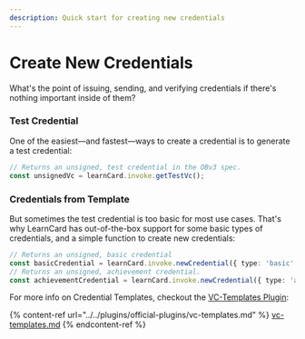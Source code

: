 ```yaml
---
description: Quick start for creating new credentials
---
```


# Create New Credentials

What's the point of issuing, sending, and verifying credentials if there's nothing important inside of them?

### Test Credential

One of the easiest—and fastest—ways to create a credential is to generate a test credential:

```typescript
// Returns an unsigned, test credential in the OBv3 spec.
const unsignedVc = learnCard.invoke.getTestVc();
```

### Credentials from Template

But sometimes the test credential is too basic for most use cases. That's why LearnCard has out-of-the-box support for some basic types of credentials, and a simple function to create new credentials:

```typescript
// Returns an unsigned, basic credential
const basicCredential = learnCard.invoke.newCredential({ type: 'basic' });
// Returns an unsigned, achievement credential. 
const achievementCredential = learnCard.invoke.newCredential({ type: 'achievement' });
```

For more info on Credential Templates, checkout the [VC-Templates Plugin](../../plugins/official-plugins/vc-templates.md):

{% content-ref url="../../plugins/official-plugins/vc-templates.md" %}
[vc-templates.md](../../plugins/official-plugins/vc-templates.md)
{% endcontent-ref %}
